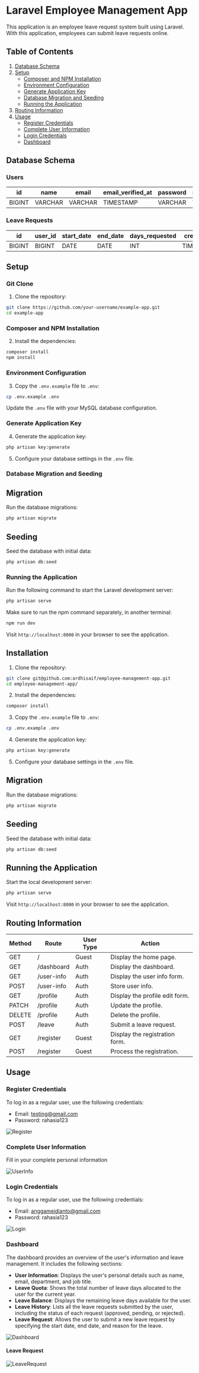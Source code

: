 # Laravel Employee Management App

This application is an employee leave request system built using Laravel. With this application, employees can submit leave requests online. 

## Table of Contents

1. [Database Schema](#database-schema)
1. [Setup](#setup)
    - [Composer and NPM Installation](#composer-and-npm-installation)
    - [Environment Configuration](#environment-configuration)
    - [Generate Application Key](#generate-application-key)
    - [Database Migration and Seeding](#database-migration-and-seeding)
    - [Running the Application](#running-the-application)
1. [Routing Information](#routing-information)
1. [Usage](#usage)
    - [Register Credentials](#register-credentials)
    - [Complete User Information](#complete-user-information)
    - [Login Credentials](#login-credentials)
    - [Dashboard](#dashboard)

## Database Schema

### Users

| id       | name   | email | email_verified_at | password | remember_token | birth_place | sex | birth_date | status | join_date | dept | job_title | created_at | updated_at |
| -------- | ------ | ----- | ----------------- | -------- | -------------- | ----------- | --- | ---------- | ------ | --------- | ---- | --------- | ---------- | ---------- |
| BIGINT   | VARCHAR| VARCHAR| TIMESTAMP         | VARCHAR  | VARCHAR        | VARCHAR     | VARCHAR | VARCHAR   | VARCHAR | VARCHAR  | VARCHAR | VARCHAR  |  TIMESTAMP  | TIMESTAMP  |

### Leave Requests

| id            | user_id       | start_date | end_date   | days_requested | created_at | updated_at |
| ------------- | ------------- | ---------- | ---------- | -------------- | ---------- | ---------- |
| BIGINT        | BIGINT        | DATE       | DATE       | INT            | TIMESTAMP  | TIMESTAMP  |

## Setup

### Git Clone

1. Clone the repository:
  ```bash
  git clone https://github.com/your-username/example-app.git
  cd example-app
  ```

### Composer and NPM Installation

2. Install the dependencies:
  ```bash
  composer install
  npm install
  ```

### Environment Configuration

3. Copy the `.env.example` file to `.env`:
  ```bash
  cp .env.example .env
  ```

Update the `.env` file with your MySQL database configuration.

### Generate Application Key

4. Generate the application key:
  ```bash
  php artisan key:generate
  ```

5. Configure your database settings in the `.env` file.


### Database Migration and Seeding

## Migration

Run the database migrations:
```bash
php artisan migrate
```

## Seeding

Seed the database with initial data:
```bash
php artisan db:seed
```

### Running the Application

Run the following command to start the Laravel development server:

```bash
php artisan serve
```

Make sure to run the npm command separately, in another terminal:

```bash
npm run dev
```

Visit `http://localhost:8000` in your browser to see the application.

## Installation

1. Clone the repository:
  ```bash
  git clone git@github.com:ardhisaif/employee-management-app.git
  cd employee-management-app/
  ```

2. Install the dependencies:
  ```bash
  composer install
  ```

3. Copy the `.env.example` file to `.env`:
  ```bash
  cp .env.example .env
  ```

4. Generate the application key:
  ```bash
  php artisan key:generate
  ```

5. Configure your database settings in the `.env` file.

## Migration

Run the database migrations:
```bash
php artisan migrate
```

## Seeding

Seed the database with initial data:
```bash
php artisan db:seed
```

## Running the Application

Start the local development server:
```bash
php artisan serve
```

Visit `http://localhost:8000` in your browser to see the application.

## Routing Information

| Method | Route        | User Type  | Action                          |
| ------ | ------------ | ---------- | ------------------------------- |
| GET    | /            | Guest      | Display the home page.          |
| GET    | /dashboard   | Auth       | Display the dashboard.          |
| GET    | /user-info   | Auth       | Display the user info form.     |
| POST   | /user-info   | Auth       | Store user info.                |
| GET    | /profile     | Auth       | Display the profile edit form.  |
| PATCH  | /profile     | Auth       | Update the profile.             |
| DELETE | /profile     | Auth       | Delete the profile.             |
| POST   | /leave       | Auth       | Submit a leave request.         |
| GET    | /register    | Guest      | Display the registration form.  |
| POST   | /register    | Guest      | Process the registration.       |

## Usage

### Register Credentials

To log in as a regular user, use the following credentials:

-   Email: testing@gmail.com
-   Password: rahasia123

![Register](/demo/register.png)

### Complete User Information

Fill in your complete personal information

![UserInfo](/demo/userInfo.png)

### Login Credentials

To log in as a regular user, use the following credentials:

-   Email: anggameidianto@gmail.com
-   Password: rahasia123

![Login](/demo/login.png)

### Dashboard

The dashboard provides an overview of the user's information and leave management. It includes the following sections:

- **User Information**: Displays the user's personal details such as name, email, department, and job title.
- **Leave Quota**: Shows the total number of leave days allocated to the user for the current year.
- **Leave Balance**: Displays the remaining leave days available for the user.
- **Leave History**: Lists all the leave requests submitted by the user, including the status of each request (approved, pending, or rejected).
- **Leave Request**: Allows the user to submit a new leave request by specifying the start date, end date, and reason for the leave.

![Dashboard](/demo/dashboard.png)

#### Leave Request

![LeaveRequest](/demo/leaveRequest.png)
